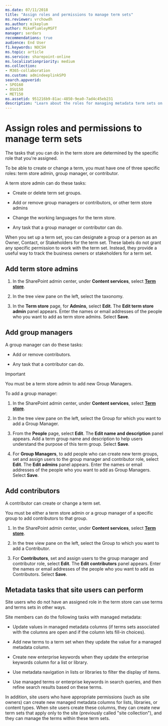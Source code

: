 ```yaml
---
ms.date: 07/11/2018
title: "Assign roles and permissions to manage term sets"
ms.reviewer: vrchowdh
ms.author: mikeplum
author: MikePlumleyMSFT
manager: serdars
recommendations: true
audience: End User
f1.keywords: NOCSH
ms.topic: article
ms.service: sharepoint-online
ms.localizationpriority: medium
ms.collection:  
- M365-collaboration
ms.custom: admindeeplinkSPO
search.appverid:
- SPO160
- OSU150
- MET150
ms.assetid: 951216b9-81ac-4850-9ea0-7ad4c45eb231
description: "Learn about the roles for managing metadata term sets on a SharePoint site, and how to assign people to those roles"
---
```


# Assign roles and permissions to manage term sets

The tasks that you can do in the term store are determined by the specific role that you're assigned. 

To be able to create or change a term, you must have one of three specific roles: term store admin, group manager, or contributor. 
  
A term store admin can do these tasks:
  
- Create or delete term set groups.
    
- Add or remove group managers or contributors, or other term store admins
    
- Change the working languages for the term store.
    
- Any task that a group manager or contributor can do.

When you set up a term set, you can designate a group or a person as an Owner, Contact, or Stakeholders for the term set. These labels do not grant any specific permission to work with the term set. Instead, they provide a useful way to track the business owners or stakeholders for a term set. 

## Add term store admins
  
1. In the SharePoint admin center, under **Content services**, select <a href="https://go.microsoft.com/fwlink/?linkid=2185073" target="_blank">**Term store**</a>.
    
2. In the tree view pane on the left, select the taxonomy.
    
3. In the **Term store** page, for **Admins**, select **Edit**. The **Edit term store admin** panel appears. Enter the names or email addresses of the people who you want to add as term store admins. Select **Save**.
    
## Add group managers

A group manager can do these tasks:
  
- Add or remove contributors.
    
- Any task that a contributor can do.
    
> [!IMPORTANT]
>  You must be a term store admin to add new Group Managers. 
  
To add a group manager:
  
1. In the SharePoint admin center, under **Content services**, select <a href="https://go.microsoft.com/fwlink/?linkid=2185073" target="_blank">**Term store**</a>.

2. In the tree view pane on the left, select the Group for which you want to add a Group Manager. 
    
3. From the **People** page, select **Edit**. The **Edit name and description** panel appears. Add a term group name and description to help users understand the purpose of this term group. Select **Save**.

4.  For **Group Managers**, to add people who can create new term groups, set and assign users to the group manager and contributor role, select **Edit**. The **Edit admins** panel appears. Enter the names or email addresses of the people who you want to add as Group Managers. Select **Save**.
    
    
## Add contributors

A contributor can create or change a term set.
  
You must be either a term store admin or a group manager of a specific group to add contributors to that group.
  
1. In the SharePoint admin center, under **Content services**, select <a href="https://go.microsoft.com/fwlink/?linkid=2185073" target="_blank">**Term store**</a>.

2. In the tree view pane on the left, select the Group to which you want to add a Contributor. 
    
3. For **Contributors**, set and assign users to the group manager and contributor role, select **Edit**. The **Edit contributors** panel appears. Enter the names or email addresses of the people who you want to add as Contributors. Select **Save**. 

## Metadata tasks that site users can perform

Site users who do not have an assigned role in the term store can use terms and terms sets in other ways. 
  
Site members can do the following tasks with managed metadata: 
  
- Update values in managed metadata columns (if terms sets associated with the columns are open and if the column lets fill-in choices).
    
- Add new terms to a term set when they update the value for a managed metadata column.
    
- Create new enterprise keywords when they update the enterprise keywords column for a list or library.
    
- Use metadata navigation in lists or libraries to filter the display of items.
    
- Use managed terms or enterprise keywords in search queries, and then refine search results based on these terms.
    
In addition, site users who have appropriate permissions (such as site owners) can create new managed metadata columns for lists, libraries, or content types. When site users create these columns, they can create new term sets that apply only to the site (previously called "site collection"), and they can manage the terms within these term sets. 
  

